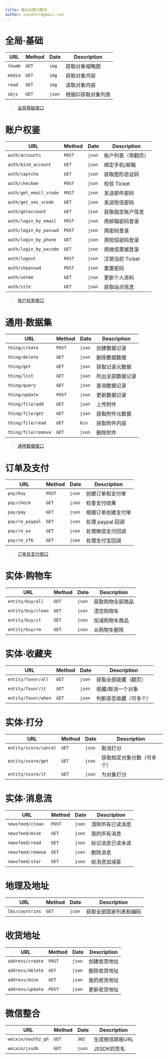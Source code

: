 ```yaml
---
title: 域站点接口概览
author: zozohtnt@gmail.com
---
```


# 全局·基础

  URL   | Method| Date | Description
--------|-------|------|----------
`thumb` | `GET` |`img` | 获取对象缩略图
`media` | `GET` |`img` | 获取对象内容
`read`  | `GET` |`img` | 读取对象内容
`objs`  | `GET` |`json`| 根据ID获取对象列表

> [全局基础接口](w0-api-base.md)

# 账户权鉴

  URL                 |Method| Date | Description
----------------------|------|------|----------
`auth/accounts`       |`POST`|`json`| 账户列表（带翻页）
`auth/bind_account`   |`GET` |`json`| 绑定手机/邮箱
`auth/captcha`        |`GET` |`json`| 获取图形验证码
`auth/checkme`        |`POST`|`json`| 校验 Ticket
`auth/get_email_vcode`|`POST`|`json`| 发送邮件密码
`auth/get_sms_vcode`  |`GET` |`json`| 发送短信密码
`auth/getaccount`     |`GET` |`json`| 获取指定账户信息
`auth/login_by_email` |`POST`|`json`| 用邮箱密码登录
`auth/login_by_passwd`|`POST`|`json`| 用密码登录
`auth/login_by_phone` |`GET` |`json`| 用短信密码登录
`auth/login_by_wxcode`|`GET` |`json`| 用微信票据登录
`auth/logout`         |`POST`|`json`| 注销当前 Ticket
`auth/chpasswd`       |`POST`|`json`| 重置密码
`auth/setme`          |`GET` |`json`| 更新个人资料
`auth/site`           |`GET` |`json`| 获取站点信息

> [账户权鉴接口](w0-api-auth.md)

# 通用·数据集

  URL              |Method| Date | Description
-------------------|------|------|----------
`thing/create`     |`POST`|`json`| 创建数据记录
`thing/delete`     |`GET` |`json`| 删除数据数据
`thing/get`        |`GET` |`json`| 获取记录元数据
`thing/list`       |`GET` |`json`| 列出全部数据记录
`thing/query`      |`GET` |`json`| 查询数据记录
`thing/update`     |`POST`|`json`| 更新数据记录
`thing/file/add`   |`GET` |`json`| 上传附件
`thing/file/get`   |`GET` |`json`| 获取附件元数据
`thing/file/read`  |`GET` |`bin` | 获取附件内容
`thing/file/remove`|`GET` |`json`| 删除附件

> [通用数据接口](w0-api-thing.md)

# 订单及支付

  URL            |Method| Date | Description
-----------------|------|------|----------
`pay/buy`        |`POST`|`json`| 创建订单和支付单
`pay/check`      |`GET` |`json`| 检查支付结果
`pay/pay`        |`GET` |`json`| 根据订单创建支付单
`pay/re_paypal`  |`GET` |`json`| 处理 paypal 回调
`pay/re_wx`      |`GET` |`json`| 处理微信支付回调
`pay/re_zfb`     |`GET` |`json`| 处理支付宝回调

> [订单及支付接口](w0-api-pay.md)

# 实体·购物车

  URL                |Method| Date | Description
---------------------|------|------|----------
`entity/buy/all`     |`GET` |`json`| 获取购物全部商品
`entity/buy/clean`   |`GET` |`json`| 清空购物车
`entity/buy/it`      |`GET` |`json`| 加减购物车商品
`entity/buy/rm`      |`GET` |`json`| 从购物车删除

# 实体·收藏夹

  URL                |Method| Date | Description
---------------------|------|------|----------
`entity/favor/all`   |`GET` |`json`| 获取全部收藏（翻页）
`entity/favor/it`    |`GET` |`json`| 收藏/取消一个对象
`entity/favor/when`  |`GET` |`json`| 判断是否收藏（可多个）

# 实体·打分

  URL                |Method| Date | Description
---------------------|------|------|----------
`entity/score/cancel`|`GET` |`json`| 取消打分
`entity/score/get`   |`GET` |`json`| 获取指定对象分数（可多个）
`entity/score/it`    |`GET` |`json`| 为对象打分


# 实体·消息流

  URL            |Method| Date | Description
-----------------|------|------|----------
`newsfeed/clean` |`POST`|`json`| 清除所有已读消息
`newsfeed/mine`  |`GET` |`json`| 我的所有消息
`newsfeed/read`  |`GET` |`json`| 标记消息已读未读
`newsfeed/remove`|`GET` |`json`| 删除消息
`newsfeed/star`  |`GET` |`json`| 给消息加减星

# 地理及地址

  URL           |Method| Date | Description
----------------|------|------|----------
`lbs/countries` |`GET` |`json`| 获取全部国家列表和编码

# 收货地址

  URL            | Method | Date | Description
-----------------|--------|------|----------
`address/create` | `POST` |`json`| 创建收货地址
`address/delete` | `GET`  |`json`| 删除收货地址
`address/mine`   | `GET`  |`json`| 我的收货地址
`address/update` | `POST` |`json`| 更新收货地址

# 微信整合

  URL             |Method| Date | Description
------------------|------|------|----------
`weixin/oauth2_gh`|`GET` |`302` | 生成微信跳板URL
`weixin/jssdk`    |`GET` |`json`| JSSDK的签名
